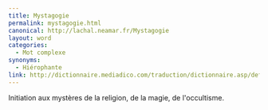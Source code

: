 ```yaml
---
title: Mystagogie
permalink: mystagogie.html
canonical: http://lachal.neamar.fr/Mystagogie
layout: word
categories:
  - Mot complexe
synonyms:
  - Hiérophante
link: http://dictionnaire.mediadico.com/traduction/dictionnaire.asp/definition/mystagogie/2007
---
```


Initiation aux mystères de la religion, de la magie, de l'occultisme.

